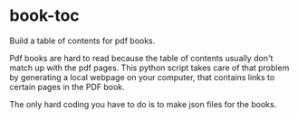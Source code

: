 # book-toc

Build a table of contents for pdf books.

Pdf books are hard to read because the table of contents usually don't match up with the pdf pages.
This python script takes care of that problem by generating a local webpage on your computer, that contains links to certain pages in the PDF book.

The only hard coding you have to do is to make json files for the books.